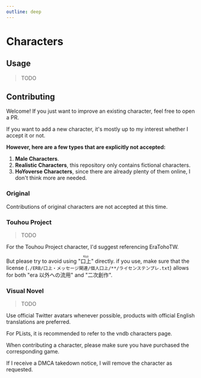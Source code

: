 ```yaml
---
outline: deep
---
```


# Characters

## Usage

> TODO

## Contributing

Welcome! If you just want to improve an existing character, feel free to open a PR.

If you want to add a new character, it's mostly up to my interest whether I accept it or not.

**However, here are a few types that are explicitly not accepted:**

1. **Male Characters**.
2. **Realistic Characters**, this repository only contains fictional characters.
3. **HoYoverse Characters**, since there are already plenty of them online, I don't think more are needed.

### Original

Contributions of original characters are not accepted at this time.

### Touhou Project

> TODO

For the Touhou Project character, I'd suggest referencing EraTohoTW.

But please try to avoid using "<ruby>口上<rp>(</rp><rt>Kōjō</rt><rp>)</rp></ruby>" directly. if you use, make sure that the license (`./ERB/口上・メッセージ関連/個人口上/**/ライセンステンプレ.txt`) allows for both "era 以外への流用" and "二次創作".

### Visual Novel

> TODO

Use official Twitter avatars whenever possible, products with official English translations are preferred.

For PLists, it is recommended to refer to the vndb characters page.

When contributing a character, please make sure you have purchased the corresponding game.

If I receive a DMCA takedown notice, I will remove the character as requested.
